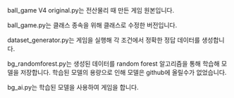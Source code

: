 ball_game V4 original.py는 전산물리 때 만든 게임 원본입니다.

ball_game.py는 클래스 종속을 위해 클래스로 수정한 버전입니다.

dataset_generator.py는 게임을 실행해 각 조건에서 정확한 정답 데이터를 생성합니다.

bg_randomforest.py는 생성된 데이터를 random forest 알고리즘을 통해 학습해 모델을 저장합니다.
학습된 모델의 용량으로 인해 모델은 github에 올릴수가 없었습니다.

bg_ai.py는 학습된 모델을 사용하여 게임을 합니다.
